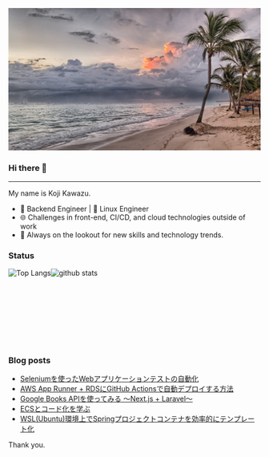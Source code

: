 <!--
**kojikawazu/kojikawazu** is a ✨ _special_ ✨ repository because its `README.md` (this file) appears on your GitHub profile.

Here are some ideas to get you started:

- 🔭 I’m currently working on ...
- 🌱 I’m currently learning ...
- 👯 I’m looking to collaborate on ...
- 🤔 I’m looking for help with ...
- 💬 Ask me about ...
- 📫 How to reach me: ...
- 😄 Pronouns: ...
- ⚡ Fun fact: ...
-->

![hello-world](./images/beach-1236581_1920.jpg)

### Hi there 👋

---

My name is Koji Kawazu.

- 🔧 Backend Engineer | 🐧 Linux Engineer
- 🌐 Challenges in front-end, CI/CD, and cloud technologies outside of work
- 📡 Always on the lookout for new skills and technology trends.


### Status

<div style="display: flex;">
  <img alt="Top Langs" height="150px" src="https://github-readme-stats.vercel.app/api/top-langs/?username=kojikawazu&https://github.com/anuraghazra/github-readme-stats" />
  <img alt="github stats" height="150px" src="https://github-readme-stats.vercel.app/api?username=kojikawazu&show_icons=true&theme=transparent" />
</div>

### Blog posts

<!-- BLOG-POST-LIST:START -->
- [Seleniumを使ったWebアプリケーションテストの自動化](https://zenn.dev/kou_kawa/articles/28-selenium-python)
- [AWS App Runner + RDSにGitHub Actionsで自動デプロイする方法](https://zenn.dev/kou_kawa/articles/27-githubactions-aws-terraform)
- [Google Books APIを使ってみる ～Next.js + Laravel～](https://zenn.dev/kou_kawa/articles/26-nextjs-laravel-bookapi)
- [ECSとコード化を学ぶ](https://zenn.dev/kou_kawa/articles/25-terraform-aws-ecs)
- [WSL&lpar;Ubuntu&rpar;環境上でSpringプロジェクトコンテナを効率的にテンプレート化](https://zenn.dev/kou_kawa/articles/24-wsl-docker-spring)
<!-- BLOG-POST-LIST:END -->

Thank you.